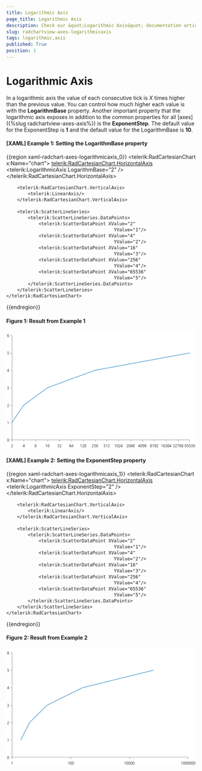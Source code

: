 ```yaml
---
title: Logarithmic Axis
page_title: Logarithmic Axis
description: Check our &quot;Logarithmic Axis&quot; documentation article for the RadChartView {{ site.framework_name }} control.
slug: radchartview-axes-logarithmicaxis
tags: logarithmic,axis
published: True
position: 1
---
```


# Logarithmic Axis

In a logarithmic axis the value of each consecutive tick is *X* times higher than the previous value. You can control how much higher each value is with the __LogarithmBase__ property. Another important property that the logarithmic axis exposes in addition to the common properties for all [axes]({%slug radchartview-axes-axis%}) is the __ExponentStep__. The default value for the ExponentStep is __1__ and the default value for the LogarithmBase is __10__.

#### __[XAML] Example 1: Setting the LogarithmBase property__

{{region xaml-radchart-axes-logarithmicaxis_0}}
	<telerik:RadCartesianChart x:Name="chart">
		<telerik:RadCartesianChart.HorizontalAxis>
			<telerik:LogarithmicAxis LogarithmBase="2" />
		</telerik:RadCartesianChart.HorizontalAxis>
		
		<telerik:RadCartesianChart.VerticalAxis>
			<telerik:LinearAxis/>
		</telerik:RadCartesianChart.VerticalAxis>
		
		<telerik:ScatterLineSeries>
			<telerik:ScatterLineSeries.DataPoints>
				<telerik:ScatterDataPoint XValue="2"
											YValue="1"/>
				<telerik:ScatterDataPoint XValue="4"
											YValue="2"/>
				<telerik:ScatterDataPoint XValue="16"
											YValue="3"/>
				<telerik:ScatterDataPoint XValue="256"
											YValue="4"/>
				<telerik:ScatterDataPoint XValue="65536"
											YValue="5"/>
			</telerik:ScatterLineSeries.DataPoints>
		</telerik:ScatterLineSeries>
	</telerik:RadCartesianChart>
{{endregion}}

#### Figure 1: Result from Example 1
![LogarithmicAxis with LogarithmBase](images/radchartview-features-axis-logarithmicaxis-logarithmbase.png)

#### __[XAML] Example 2: Setting the ExponentStep property__
{{region xaml-radchart-axes-logarithmicaxis_1}}
	<telerik:RadCartesianChart x:Name="chart">
		<telerik:RadCartesianChart.HorizontalAxis>
			<telerik:LogarithmicAxis ExponentStep="2" />
		</telerik:RadCartesianChart.HorizontalAxis>
		
		<telerik:RadCartesianChart.VerticalAxis>
			<telerik:LinearAxis/>
		</telerik:RadCartesianChart.VerticalAxis>
		
		<telerik:ScatterLineSeries>
			<telerik:ScatterLineSeries.DataPoints>
				<telerik:ScatterDataPoint XValue="2"
											YValue="1"/>
				<telerik:ScatterDataPoint XValue="4"
											YValue="2"/>
				<telerik:ScatterDataPoint XValue="16"
											YValue="3"/>
				<telerik:ScatterDataPoint XValue="256"
											YValue="4"/>
				<telerik:ScatterDataPoint XValue="65536"
											YValue="5"/>
			</telerik:ScatterLineSeries.DataPoints>
		</telerik:ScatterLineSeries>
	</telerik:RadCartesianChart>
{{endregion}}

#### Figure 2: Result from Example 2
![LogarithmicAxis with ExponentStep](images/radchartview-features-axis-logarithmicaxis-exponentstep.png)